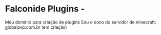 # Falconide Plugins - 
Meu domínio para criação de plugins
Sou o dono do servidor de minecraft: globalpvp.com.br (em criação)
